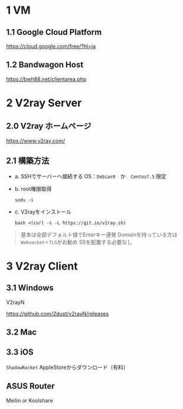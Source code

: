 # 1 VM
## 1.1 Google Cloud Platform ##
https://cloud.google.com/free/?hl=ja

## 1.2 Bandwagon Host ##
https://bwh88.net/clientarea.php

# 2 V2ray Server
## 2.0 V2ray ホームページ
https://www.v2ray.com/

## 2.1 構築方法
- a. SSHでサーバーへ接続する
OS：`Debian9`　か　`Centos7.5` 限定

- b. root権限取得

  `sodu -i`

- c. V2rayをインストール

  `bash <(curl -s -L https://git.io/v2ray.sh)`

>基本は全部デフォルト値でEnterキー連発
>Domainを持っている方は`Websocket＋TLS`がお勧め
>SSを配置する必要なし


# 3 V2ray Client #
## 3.1 Windows ##
V2rayN

https://github.com/2dust/v2rayN/releases

## 3.2 Mac ##


## 3.3 iOS ##
`ShadowRocket`
AppleStoreからダウンロード（有料）

## ASUS Router ##
Meilin or Koolshare
